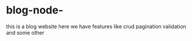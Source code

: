 # blog-node-
this is a blog website 
here we have features like crud pagination validation and some other 
